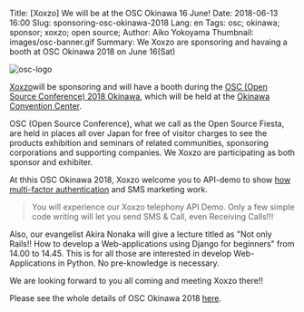 Title: [Xoxzo] We will be at the OSC Okinawa 16 June!
Date: 2018-06-13 16:00
Slug: sponsoring-osc-okinawa-2018
Lang: en
Tags: osc; okinawa; sponsor; xoxzo; open source;
Author: Aiko Yokoyama
Thumbnail: images/osc-banner.gif
Summary: We Xoxzo are sponsoring and havaing a booth at OSC Okinawa 2018 on June 16(Sat)

![osc-logo](/images/osc-banner.gif)


[Xoxzo](https://info.xoxzo.com/ja/)will be sponsoring and will have a booth during the 
[OSC (Open Source Conference) 2018 Okinawa](https://www.ospn.jp/osc2018-okinawa/), 
which will be held at the [Okinawa Convention Center](http://www.oki-conven.jp/en/).


OSC (Open Source Conference), what we call as the Open Source Fiesta, are held in places all over Japan 
for free of visitor charges to see the products exhibition 
and seminars of related communities, sponsoring corporations and supporting companies. 
We Xoxzo are participating as both sponsor and exhibiter.

At thhis OSC Okinawa 2018, Xoxzo welcome you to API-demo to show 
[how multi-factor authentication](https://www.xoxzo.com/en/about/use-cases/two-factor-authentication/) and 
SMS marketing work. 

> You will experience our Xoxzo telephony API Demo. 
> Only a few simple code writing will let you send SMS & Call, even Receiving Calls!!!

Also, our evangelist Akira Nonaka will give a lecture titled as 
"Not only Rails!! How to develop a Web-applications using Django for beginners" 
from 14.00 to 14.45. This is for all those are interested in develop Web-Applications in Python. 
No pre-knowledge is necessary.

We are looking forward to you all coming and meeting Xoxzo there!!

Please see the whole details of OSC Okinawa 2018 [here](https://www.ospn.jp/osc2018-okinawa/).
